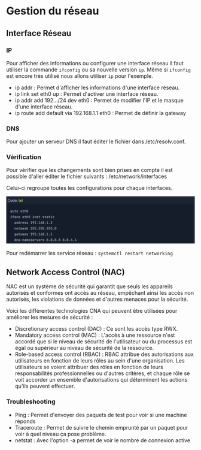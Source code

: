 # Gestion du réseau

## Interface Réseau

### IP
Pour afficher des informations ou configurer une interface réseau il faut utiliser la commande `ifconfig` ou sa nouvelle version `ip`. Même si `ifconfig` est encore très utilisé nous allons utiliser `ip` pour l'exemple.

* ip addr : Permet d'afficher les informations d'une interface réseau.
* ip link set eth0 up : Permet d'activer une interface réseau.
* ip addr add 192.../24 dev eth0 : Permet de modifier l'IP et le masque d'une interface réseau.
* ip route add default via 192.168.1.1 eth0 : Permet de définir la gateway


### DNS

Pour ajouter un serveur DNS il faut éditer le fichier dans /etc/resolv.conf.

### Vérification

Pour vérifier que les changements sont bien prises en compte il est possible d'aller éditer le fichier suivants : /etc/network/interfaces

Celui-ci regroupe toutes les configurations pour chaque interfaces.

![alt text](<Images/interfaces.png>)


Pour redémarrer les service réseau : `systemctl restart networking`


## Network Access Control (NAC)

NAC est un système de sécurité qui garantit que seuls les appareils autorisés et conformes ont accès au réseau, empêchant ainsi les accès non autorisés, les violations de données et d'autres menaces pour la sécurité.

Voici les différentes technologies CNA qui peuvent être utilisées pour améliorer les mesures de sécurité :

* Discretionary access control (DAC) : Ce sont les accès type RWX.
* Mandatory access control (MAC) : L'accès à une ressource n'est accordé que si le niveau de sécurité de l'utilisateur ou du processus est égal ou supérieur au niveau de sécurité de la ressource.
* Role-based access control (RBAC) : RBAC attribue des autorisations aux utilisateurs en fonction de leurs rôles au sein d'une organisation. Les utilisateurs se voient attribuer des rôles en fonction de leurs responsabilités professionnelles ou d'autres critères, et chaque rôle se voit accorder un ensemble d'autorisations qui déterminent les actions qu'ils peuvent effectuer.

### Troubleshooting 

* Ping : Permet d'envoyer des paquets de test pour voir si une machine réponds
* Traceroute : Permet de suivre le chemin emprunté par un paquet pour voir à quel niveau ça pose problème.
* netstat : Avec l'option -a permet de voir le nombre de connexion active